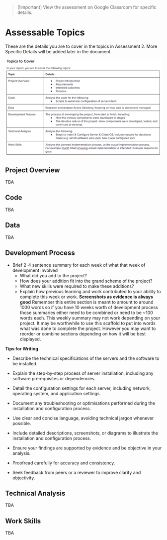 
> [!important] View the assessment on Google Classroom for specific details.

# Assessable Topics 

These are the details you are to cover in the topics in Assessment 2. More Specific Details will be added later in the document.

![assessment2Topics](Cyber/2%20-%20Network%20Administration%20and%20Security/2024S2/_images/assessment2Topics.png)

## Project Overview

TBA

## Code

TBA

## Data

TBA

## Development Process


- Brief 2-4 sentence summary for each week of what that week of development involved
	- What did you add to the project?
	- How does your addition fit into the grand scheme of the project?
	- What new skills were required to make these additions?
	- Explain how previous learning and work contributed to your ability to complete this week or work.
<strong>Screenshots as evidence is always good</strong>
Remember this entire section is meant to amount to around 1000 words so if you have 10 weeks worth of development process those summaries either need to be combined or need to be ~100 words each.
This weekly summary may not work depending on your project. It may be worthwhile to use this scaffold to put into words what was done to complete the project. However you may want to reorder or combine sections depending on how it will be best displayed. 

**Tips for Writing**

- Describe the technical specifications of the servers and the software to be installed.
- Explain the step-by-step process of server installation, including any software prerequisites or dependencies.
- Detail the configuration settings for each server, including network, operating system, and application settings.
- Document any troubleshooting or optimisations performed during the installation and configuration process.

- Use clear and concise language, avoiding technical jargon whenever possible.
- Include detailed descriptions, screenshots, or diagrams to illustrate the installation and configuration process.
- Ensure your findings are supported by evidence and be objective in your analysis.
- Proofread carefully for accuracy and consistency.
- Seek feedback from peers or a reviewer to improve clarity and objectivity.


## Technical Analysis

TBA

## Work Skills

TBA